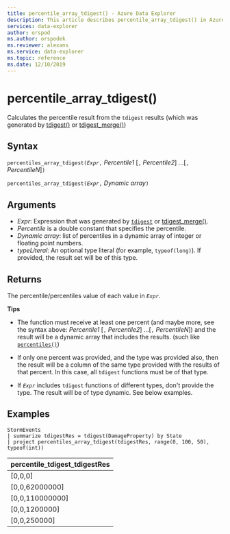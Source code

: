 ```yaml
---
title: percentile_array_tdigest() - Azure Data Explorer
description: This article describes percentile_array_tdigest() in Azure Data Explorer.
services: data-explorer
author: orspod
ms.author: orspodek
ms.reviewer: alexans
ms.service: data-explorer
ms.topic: reference
ms.date: 12/10/2019
---
```

# percentile_array_tdigest()

Calculates the percentile result from the `tdigest` results (which was generated by [tdigest()](tdigest-aggfunction.md) or [tdigest_merge()](tdigest-merge-aggfunction.md))

## Syntax

`percentiles_array_tdigest(`*`Expr`*`,` *Percentile1* [`,` *Percentile2*] ...[`,` *PercentileN*]`)`

`percentiles_array_tdigest(`*`Expr`*`,` *Dynamic array*`)`

## Arguments

* *Expr*: Expression that was generated by [`tdigest`](tdigest-aggfunction.md) or [tdigest_merge()](tdigest-merge-aggfunction.md).
* *Percentile* is a double constant that specifies the percentile.
* *Dynamic array*: list of percentiles in a dynamic array of integer or floating point numbers.
* *typeLiteral*: An optional type literal (for example, `typeof(long)`). If provided, the result set will be of this type. 

## Returns

The percentile/percentiles value of each value in *`Expr`*.

**Tips**

* The function must receive at least one percent (and maybe more, see the syntax above: *Percentile1* [`,` *Percentile2*] ...[`,` *PercentileN*]) and the result will be
  a dynamic array that includes the results. (such like [`percentiles()`](percentiles-aggfunction.md))
  
* If only one percent was provided, and the type was provided also, then the result will be a column of the same type provided with the results of that percent. In this case, all `tdigest` functions must be of that type.

* If *`Expr`* includes `tdigest` functions of different types, don't provide the type. The result will be of type dynamic. See below examples.

## Examples

<!-- csl: https://help.kusto.windows.net/Samples -->
```kusto
StormEvents
| summarize tdigestRes = tdigest(DamageProperty) by State
| project percentiles_array_tdigest(tdigestRes, range(0, 100, 50), typeof(int))
```

|percentile_tdigest_tdigestRes|
|---|
|[0,0,0]|
|[0,0,62000000]|
|[0,0,110000000]|
|[0,0,1200000]|
|[0,0,250000]|
